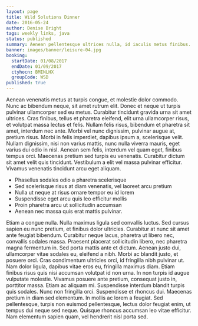 ```yaml
---
layout: page
title: Wild Solutions Dinner
date: 2016-05-24
author: Denise Bright
tags: weekly links, java
status: published
summary: Aenean pellentesque ultrices nulla, id iaculis metus finibus.
banner: images/banner/leisure-04.jpg
booking:
  startDate: 01/08/2017
  endDate: 01/09/2017
  ctyhocn: BMINLHX
  groupCode: WSD
published: true
---
```

Aenean venenatis metus at turpis congue, et molestie dolor commodo. Nunc ac bibendum neque, sit amet rutrum elit. Donec et neque ut turpis pulvinar ullamcorper sed eu metus. Curabitur tincidunt gravida urna sit amet ultrices. Cras finibus, tellus et pharetra eleifend, elit urna ullamcorper risus, et volutpat massa lectus et felis. Nullam felis risus, bibendum et pharetra sit amet, interdum nec ante. Morbi vel nunc dignissim, pulvinar augue at, pretium risus. Morbi in felis imperdiet, dapibus ipsum a, scelerisque velit. Nullam dignissim, nisi non varius mattis, nunc nulla viverra mauris, eget varius dui odio in nisl. Aenean sem felis, interdum vel quam eget, finibus tempus orci. Maecenas pretium sed turpis eu venenatis. Curabitur dictum sit amet velit quis tincidunt. Vestibulum a elit vel massa pulvinar efficitur. Vivamus venenatis tincidunt arcu eget aliquam.

* Phasellus sodales odio a pharetra scelerisque
* Sed scelerisque risus at diam venenatis, vel laoreet arcu pretium
* Nulla ut neque at risus ornare tempor eu id lorem
* Suspendisse eget arcu quis leo efficitur mollis
* Proin pharetra arcu ut sollicitudin accumsan
* Aenean nec massa quis erat mattis pulvinar.

Etiam a congue nulla. Nulla maximus ligula sed convallis luctus. Sed cursus sapien eu nunc pretium, et finibus dolor ultricies. Curabitur at nunc sit amet ante feugiat bibendum. Curabitur neque lacus, pharetra ut libero nec, convallis sodales massa. Praesent placerat sollicitudin libero, nec pharetra magna fermentum in. Sed porta mattis ante et dictum. Aenean justo dui, ullamcorper vitae sodales eu, eleifend a nibh.
Morbi ac blandit justo, et posuere orci. Cras condimentum ultricies orci, id fringilla nibh pulvinar ut. Nam dolor ligula, dapibus vitae eros eu, fringilla maximus diam. Etiam finibus risus quis nisi accumsan volutpat id non urna. In non turpis id augue vulputate molestie. Vivamus posuere ante pretium, consequat justo in, porttitor massa. Etiam ac aliquam mi. Suspendisse interdum blandit turpis quis sodales. Nunc non fringilla orci. Suspendisse et rhoncus dui. Maecenas pretium in diam sed elementum. In mollis ac lorem a feugiat. Sed pellentesque, turpis non euismod pellentesque, lectus dolor feugiat enim, ut tempus dui neque sed neque. Quisque rhoncus accumsan leo vitae efficitur. Nam elementum sapien quam, vel hendrerit nisl porta sed.
